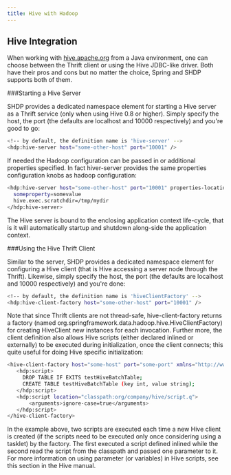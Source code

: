 ```yaml
---
title: Hive with Hadoop
---
```


Hive Integration
----------------

When working with [hive.apache.org](http://hive.apache.org) from a Java environment, one can choose between the Thrift client or using the Hive JDBC-like driver. Both have their pros and cons but no matter the choice, Spring and SHDP supports both of them.

###Starting a Hive Server

SHDP provides a dedicated namespace element for starting a Hive server as a Thrift service (only when using Hive 0.8 or higher). Simply specify the host, the port (the defaults are localhost and 10000 respectively) and you're good to go:

```bash
<!-- by default, the definition name is 'hive-server' -->
<hdp:hive-server host="some-other-host" port="10001" />
```

If needed the Hadoop configuration can be passed in or additional properties specified. In fact hiver-server provides the same properties configuration knobs as hadoop configuration:

```bash
<hdp:hive-server host="some-other-host" port="10001" properties-location="classpath:hive-dev.properties" configuration-ref="hadoopConfiguration">
  someproperty=somevalue
  hive.exec.scratchdir=/tmp/mydir
</hdp:hive-server>
```

The Hive server is bound to the enclosing application context life-cycle, that is it will automatically startup and shutdown along-side the application context.

###Using the Hive Thrift Client

Similar to the server, SHDP provides a dedicated namespace element for configuring a Hive client (that is Hive accessing a server node through the Thrift). Likewise, simply specify the host, the port (the defaults are localhost and 10000 respectively) and you're done:

```bash
<!-- by default, the definition name is 'hiveClientFactory' -->
<hdp:hive-client-factory host="some-other-host" port="10001" />
```

Note that since Thrift clients are not thread-safe, hive-client-factory returns a factory (named org.springframework.data.hadoop.hive.HiveClientFactory) for creating HiveClient new instances for each invocation. Further more, the client definition also allows Hive scripts (either declared inlined or externally) to be executed during initialization, once the client connects; this quite useful for doing Hive specific initialization:

```bash
<hive-client-factory host="some-host" port="some-port" xmlns="http://www.springframework.org/schema/hadoop">
   <hdp:script>
     DROP TABLE IF EXITS testHiveBatchTable; 
     CREATE TABLE testHiveBatchTable (key int, value string);
   </hdp:script>
   <hdp:script location="classpath:org/company/hive/script.q">
       <arguments>ignore-case=true</arguments>
   </hdp:script>
</hive-client-factory>
```

In the example above, two scripts are executed each time a new Hive client is created (if the scripts need to be executed only once considering using a tasklet) by the factory. The first executed a script defined inlined while the second read the script from the classpath and passed one parameter to it. For more information on using parameter (or variables) in Hive scripts, see this section in the Hive manual.